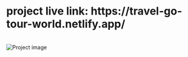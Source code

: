 <h1> project live link: https://travel-go-tour-world.netlify.app/</h1>
<br>
<img src="https://i.ibb.co/5Ff20q3/travel-go.png" alt=" Project image">

